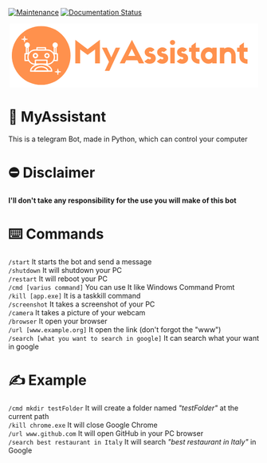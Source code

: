 [![Maintenance](https://img.shields.io/badge/Maintained%3F-Yes-green.svg)](https://GitHub.com/Naereen/StrapDown.js/graphs/commit-activity)
[![Documentation Status](https://readthedocs.org/projects/ansicolortags/badge/?version=latest)](http://ansicolortags.readthedocs.io/?badge=latest)

<p align="center">
  <img src="Logo.png" />
</p>

# 🤖 MyAssistant
This is a telegram Bot, made in Python, which can control your computer

# ⛔️ Disclaimer
**I'll don't take any responsibility for the use you will make of this bot**

# ⌨️ Commands
`/start` It starts the bot and send a message<br />
`/shutdown` It will shutdown your PC<br />
`/restart` It will reboot your PC<br />
`/cmd [varius command]` You can use It like Windows Command Promt<br />
`/kill [app.exe]` It is a taskkill command<br />
`/screenshot` It takes a screenshot of your PC<br />
`/camera` It takes a picture of your webcam<br />
`/browser` It open your browser<br />
`/url [www.example.org]` It open the link (don't forgot the "www")<br />
`/search [what you want to search in google]` It can search what your want in google<br />

# ✍️ Example
`/cmd mkdir testFolder` It will create a folder named _"testFolder"_ at the current path<br />
`/kill chrome.exe` It will close Google Chrome<br />
`/url www.github.com` It will open GitHub in your PC browser<br />
`/search best restaurant in Italy` It will search _"best restaurant in Italy"_ in Google<br />



